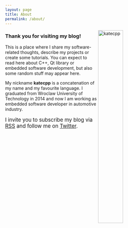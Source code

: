 ```yaml
---
layout: page
title: About
permalink: /about/
---
```

<p id="about">
<img style="float: right; margin: 0px 0px 5px 5px; width: 40%;" src="{{ site.url }}/katecpp.JPG" alt="katecpp" />
<h3>Thank you for visiting my blog!</h3>
<p>This is a place where I share my software-related thoughts, describe my projects or create some tutorials. You can expect to read here about C++, Qt library or embedded software development, but also some random stuff may appear here.</p>
<p>My nickname <b>katecpp</b> is a concatenation of my name and my favourite language. I graduated from Wroclaw University of Technology in 2014 and now I am working as embedded software developer in automotive industry.</p>
<p style="font-size:120%">I invite you to subscribe my blog via <a href="http://katecpp.github.io/feed.xml">RSS</a> and follow me on <a href="https://twitter.com/katie_cpp"><i class="fa fa-twitter fa-lg"></i>Twitter</a>.</p>
</p>
